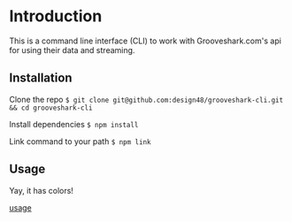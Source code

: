 # Introduction

This is a command line interface (CLI) to work with Grooveshark.com's api for using their data and streaming.

## Installation

Clone the repo
`$ git clone git@github.com:design48/grooveshark-cli.git && cd grooveshark-cli`

Install dependencies
`$ npm install`

Link command to your path
`$ npm link`


## Usage

Yay, it has colors!

[usage](http://content.screencast.com/users/User48/folders/Jing/media/a5cbde98-dfa6-4e56-a1a7-1acdec01b23c/00000083.png)
